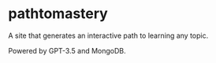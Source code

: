 # pathtomastery
A site that generates an interactive path to learning any topic.

Powered by GPT-3.5 and MongoDB.

